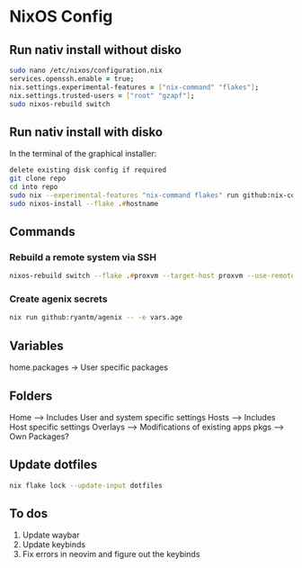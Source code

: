 # NixOS Config

## Run nativ install without disko

```zsh
sudo nano /etc/nixos/configuration.nix
services.openssh.enable = true;
nix.settings.experimental-features = ["nix-command" "flakes"];
nix.settings.trusted-users = ["root" "gzapf"];
sudo nixos-rebuild switch
```

## Run nativ install with disko

In the terminal of the graphical installer:

```zsh
delete existing disk config if required
git clone repo
cd into repo
sudo nix --experimental-features "nix-command flakes" run github:nix-community/disko -- --mode disko ./hosts/hostname/disko-config.nix
sudo nixos-install --flake .#hostname
```

## Commands

### Rebuild a remote system via SSH

```zsh
nixos-rebuild switch --flake .#proxvm --target-host proxvm --use-remote-sudo
```

### Create agenix secrets

```zsh
nix run github:ryantm/agenix -- -e vars.age
```

## Variables

home.packages -> User specific packages

## Folders

Home --> Includes User and system specific settings
Hosts --> Includes Host specific settings
Overlays --> Modifications of existing apps
pkgs --> Own Packages?

## Update dotfiles

```zsh
nix flake lock --update-input dotfiles
```

## To dos

1. Update waybar
2. Update keybinds
3. Fix errors in neovim and figure out the keybinds
